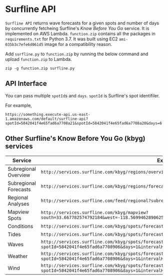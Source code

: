 # Surfline API

`Surfline API` returns wave forecasts for a given spots and number of days by concurrently fetcheing Surfline's *Know Before You Go* service. It is implemented on AWS Lambda. `function.zip` contains all the packages in `requirements.txt` for Python 3.7. It was built using EC2 `ami-035b3c7efe6d061d5` image for a compatibility reason.

Add `surfline.py` to `function.zip` by running the below command and upload `function.zip` to Lambda.
```
zip -g function.zip surfline.py
```

## API Interface
You can pass multiple `spotId`s and `days`. `spotId` is Surfline's spot identifiler.

For example,

`https://something.execute-api.us-east-1.amazonaws.com/default/surfline-api?spotId=5842041f4e65fad6a7708a21&spotId=5842041f4e65fad6a7708a20&days=6`

## Other Surfline's Know Before You Go (kbyg) services


Service                   | Example
--------------------------|---------------------------------------
Subregional Overview      |`http://services.surfline.com/kbyg/regions/overview?subregionId=58581a836630e24c4487900b`
Subregional Forecasts     |`http://services.surfline.com/kbyg/regions/forecasts?subregionId=58581a836630e24c4487900b`
Regional Analyses         |`http://services.surfline.com/feed/regional?subregionId=58581a836630e24c4487900b`
Mapview Spots             |`http://services.surfline.com/kbyg/mapview?south=33.667782574792184&west=-118.56994628906251&north=34.028762179464465&east=-118.04054260253908`
Conditions                |`http://services.surfline.com/kbyg/spots/forecasts/conditions?spotId=5842041f4e65fad6a7708906&days=6`
Tides                     |`http://services.surfline.com/kbyg/spots/forecasts/tides?spotId=5842041f4e65fad6a7708906&days=1`
Waves                     |`http://services.surfline.com/kbyg/spots/forecasts/wave?spotId=5842041f4e65fad6a7708906&days=1&intervalHours=1`
Weather                   |`http://services.surfline.com/kbyg/spots/forecasts/weather?spotId=5842041f4e65fad6a7708906&days=1&intervalHours=1`
Wind                      |`http://services.surfline.com/kbyg/spots/forecasts/wind?spotId=5842041f4e65fad6a7708906&days=1&intervalHours=1`
